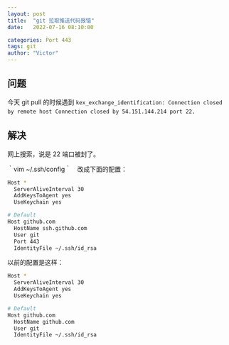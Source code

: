 ```yaml
---
layout: post
title:  "git 拉取推送代码报错"
date:   2022-07-16 08:10:00

categories: Port 443
tags: git
author: "Victor"
---
```


## 问题

今天 git pull 的时候遇到 `kex_exchange_identification: Connection closed by remote host Connection closed by 54.151.144.214 port 22`．

## 解决

网上搜索，说是 22 端口被封了。

｀vim ~/.ssh/config｀　改成下面的配置：

```bash
Host *
  ServerAliveInterval 30
  AddKeysToAgent yes
  UseKeychain yes

# Default
Host github.com
  HostName ssh.github.com
  User git
  Port 443
  IdentityFile ~/.ssh/id_rsa
```

以前的配置是这样：

```bash
Host *
  ServerAliveInterval 30
  AddKeysToAgent yes
  UseKeychain yes

# Default
Host github.com
  HostName github.com
  User git
  IdentityFile ~/.ssh/id_rsa
```
